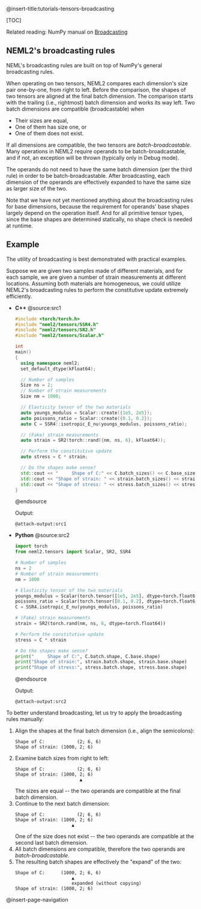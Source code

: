 @insert-title:tutorials-tensors-broadcasting

[TOC]

Related reading: NumPy manual on [Broadcasting](https://numpy.org/doc/stable/user/basics.broadcasting.html)

## NEML2's broadcasting rules

NEML's broadcasting rules are built on top of NumPy's general broadcasting rules.

When operating on two tensors, NEML2 compares each dimension's size pair one-by-one, from right to left. Before the comparison, the shapes of two tensors are aligned at the final batch dimension. The comparison starts with the trailing (i.e., rightmost) batch dimension and works its way left. Two batch dimensions are compatible (broadcastable) when
- Their sizes are equal,
- One of them has size one, or
- One of them does not exist.

If all dimensions are compatible, the two tensors are *batch-broadcastable*. Many operations in NEML2 require operands to be batch-broadcastable, and if not, an exception will be thrown (typically only in Debug mode).

The operands do not need to have the same batch dimension (per the third rule) in order to be batch-broadcastable. After broadcasting, each dimension of the operands are effectively expanded to have the same size as larger size of the two.

Note that we have not yet mentioned anything about the broadcasting rules for base dimensions, because the requirement for operands' base shapes largely depend on the operation itself. And for all primitive tensor types, since the base shapes are determined statically, no shape check is needed at runtime.

## Example

The utility of broadcasting is best demonstrated with practical examples.

Suppose we are given two samples made of different materials, and for each sample, we are given a number of strain measurements at different locations. Assuming both materials are homogeneous, we could utilize NEML2's broadcasting rules to perform the constitutive update extremely efficiently.

<div class="tabbed">

- <b class="tab-title">C++</b>
  @source:src1
  ```cpp
  #include <torch/torch.h>
  #include "neml2/tensors/SSR4.h"
  #include "neml2/tensors/SR2.h"
  #include "neml2/tensors/Scalar.h"

  int
  main()
  {
    using namespace neml2;
    set_default_dtype(kFloat64);

    // Number of samples
    Size ns = 2;
    // Number of strain measurements
    Size nm = 1000;

    // Elasticity tensor of the two materials
    auto youngs_modulus = Scalar::create({1e5, 2e5});
    auto poissons_ratio = Scalar::create({0.1, 0.2});
    auto C = SSR4::isotropic_E_nu(youngs_modulus, poissons_ratio);

    // (Fake) strain measurements
    auto strain = SR2(torch::rand({nm, ns, 6}, kFloat64));

    // Perform the constitutive update
    auto stress = C * strain;

    // Do the shapes make sense?
    std::cout << "     Shape of C:" << C.batch_sizes() << C.base_sizes() << std::endl;
    std::cout << "Shape of strain: " << strain.batch_sizes() << strain.base_sizes() << std::endl;
    std::cout << "Shape of stress: " << stress.batch_sizes() << stress.base_sizes() << std::endl;
  }
  ```
  @endsource

  Output:
  ```
  @attach-output:src1
  ```
- <b class="tab-title">Python</b>
  @source:src2
  ```python
  import torch
  from neml2.tensors import Scalar, SR2, SSR4

  # Number of samples
  ns = 2
  # Number of strain measurements
  nm = 1000

  # Elasticity tensor of the two materials
  youngs_modulus = Scalar(torch.tensor([1e5, 2e5], dtype=torch.float64))
  poissons_ratio = Scalar(torch.tensor([0.1, 0.2], dtype=torch.float64))
  C = SSR4.isotropic_E_nu(youngs_modulus, poissons_ratio)

  # (Fake) strain measurements
  strain = SR2(torch.rand(nm, ns, 6, dtype=torch.float64))

  # Perform the constitutive update
  stress = C * strain

  # Do the shapes make sense?
  print("     Shape of C:", C.batch.shape, C.base.shape)
  print("Shape of strain:", strain.batch.shape, strain.base.shape)
  print("Shape of stress:", stress.batch.shape, stress.base.shape)
  ```
  @endsource

  Output:
  ```
  @attach-output:src2
  ```

</div>

To better understand broadcasting, let us try to apply the broadcasting rules manually:
1. Align the shapes at the final batch dimension (i.e., align the semicolons):
   ```
   Shape of C:            (2; 6, 6)
   Shape of strain: (1000, 2; 6)
   ```
2. Examine batch sizes from right to left:
   ```
   Shape of C:            (2; 6, 6)
   Shape of strain: (1000, 2; 6)
                           ▲
   ```
   The sizes are equal -- the two operands are compatible at the final batch dimension.
3. Continue to the next batch dimension:
   ```
   Shape of C:            (2; 6, 6)
   Shape of strain: (1000, 2; 6)
                        ▲
   ```
   One of the size does not exist -- the two operands are compatible at the second last batch dimension.
4. All batch dimensions are compatible, therefore the two operands are *batch-broadcastable*.
5. The resulting batch shapes are effectively the "expand" of the two:
   ```
   Shape of C:      (1000, 2; 6, 6)
                        ▲
                        expanded (without copying)
   Shape of strain: (1000, 2; 6)
   ```

@insert-page-navigation

